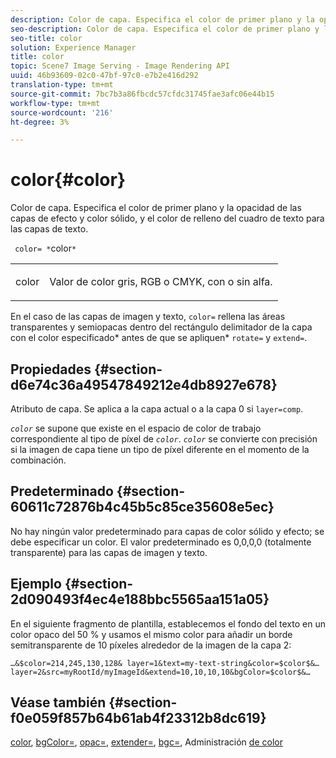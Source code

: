 ```yaml
---
description: Color de capa. Especifica el color de primer plano y la opacidad de las capas de efecto y color sólido, y el color de relleno del cuadro de texto para las capas de texto.
seo-description: Color de capa. Especifica el color de primer plano y la opacidad de las capas de efecto y color sólido, y el color de relleno del cuadro de texto para las capas de texto.
seo-title: color
solution: Experience Manager
title: color
topic: Scene7 Image Serving - Image Rendering API
uuid: 46b93609-02c0-47bf-97c0-e7b2e416d292
translation-type: tm+mt
source-git-commit: 7bc7b3a86fbcdc57cfdc31745fae3afc06e44b15
workflow-type: tm+mt
source-wordcount: '216'
ht-degree: 3%

---
```



# color{#color}

Color de capa. Especifica el color de primer plano y la opacidad de las capas de efecto y color sólido, y el color de relleno del cuadro de texto para las capas de texto.

` color= *`color`*`

<table id="simpletable_68645167998A42229CEF858909FD447E"> 
 <tr class="strow"> 
  <td class="stentry"> <p> <span class="codeph"> <span class="varname"> color  </span> </span> </p> </td> 
  <td class="stentry"> <p>Valor de color gris, RGB o CMYK, con o sin alfa. </p> </td> 
 </tr> 
</table>

En el caso de las capas de imagen y texto, `color=` rellena las áreas transparentes y semiopacas dentro del rectángulo delimitador de la capa con el color especificado* antes de que se apliquen* `rotate=` y `extend=`.

## Propiedades {#section-d6e74c36a49547849212e4db8927e678}

Atributo de capa. Se aplica a la capa actual o a la capa 0 si `layer=comp`.

*`color`* se supone que existe en el espacio de color de trabajo correspondiente al tipo de píxel de  *`color`*. *`color`* se convierte con precisión si la imagen de capa tiene un tipo de píxel diferente en el momento de la combinación.

## Predeterminado {#section-60611c72876b4c45b5c85ce35608e5ec}

No hay ningún valor predeterminado para capas de color sólido y efecto; se debe especificar un color. El valor predeterminado es 0,0,0,0 (totalmente transparente) para las capas de imagen y texto.

## Ejemplo {#section-2d090493f4ec4e188bbc5565aa151a05}

En el siguiente fragmento de plantilla, establecemos el fondo del texto en un color opaco del 50 % y usamos el mismo color para añadir un borde semitransparente de 10 píxeles alrededor de la imagen de la capa 2:

`…&$color=214,245,130,128& layer=1&text=my-text-string&color=$color$&… layer=2&src=myRootId/myImageId&extend=10,10,10,10&bgColor=$color$&…`

## Véase también {#section-f0e059f857b64b61ab4f23312b8dc619}

[color](../../../../../is-api/http-ref/image-serving-api-ref/c-http-protocol-reference/c-data-types/r-is-http-color.md#reference-0fdb264a3aed4bd78451bb55311f6e93),  [bgColor=](../../../../../is-api/http-ref/image-serving-api-ref/c-http-protocol-reference/c-command-reference/r-bgcolor.md#reference-441371ba4ef54fe781887c5ae448f6ab),  [opac=](../../../../../is-api/http-ref/image-serving-api-ref/c-http-protocol-reference/c-command-reference/r-opac.md#reference-d2269b51aca34599a08d0a46ee5c27e5),  [extender=](../../../../../is-api/http-ref/image-serving-api-ref/c-http-protocol-reference/c-command-reference/r-extend.md#reference-7e9156beb285459d830e2d56782a74ac),  [bgc=](../../../../../is-api/http-ref/image-serving-api-ref/c-http-protocol-reference/c-command-reference/r-bgc.md#reference-53376175f617446fbe5c69120f834b88), Administración  [de color](../../../../../is-api/http-ref/image-serving-api-ref/c-http-protocol-reference/c-syntax-and-features/r-color-management.md#reference-c7e4a72d589145189f7e4bcb6b4544d7)
